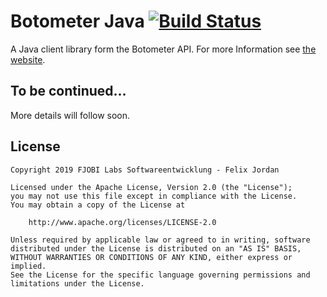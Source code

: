 # Botometer Java [![Build Status](https://build.fjobilabs.de/job/botometer-java/job/master/badge/icon)](https://build.fjobilabs.de/job/botometer-java/job/master/)

A Java client library form the Botometer API. For more Information see [the website][botometer-website].


## To be continued...

More details will follow soon.

## License

    Copyright 2019 FJOBI Labs Softwareentwicklung - Felix Jordan
    
    Licensed under the Apache License, Version 2.0 (the "License");
    you may not use this file except in compliance with the License.
    You may obtain a copy of the License at
    
        http://www.apache.org/licenses/LICENSE-2.0
    
    Unless required by applicable law or agreed to in writing, software
    distributed under the License is distributed on an "AS IS" BASIS,
    WITHOUT WARRANTIES OR CONDITIONS OF ANY KIND, either express or implied.
    See the License for the specific language governing permissions and
    limitations under the License.


[botometer-website]: https://botometer.iuni.iu.edu